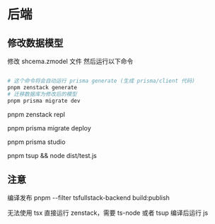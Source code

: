 # 后端

## 修改数据模型
修改 shcema.zmodel 文件
然后运行以下命令
```bash

# 这个命令将会自动运行 prisma generate (生成 prisma/client 代码)
pnpm zenstack generate
# 迁移数据库为修改后的模型
pnpm prisma migrate dev

```
pnpm zenstack repl
<!-- 将应用部署到集成环境 -->
pnpm prisma migrate deploy

pnpm prisma studio
<!-- 不知道为什么我现在无法打开这个 -->

pnpm tsup && node dist/test.js

## 注意

编译发布
pnpm --filter tsfullstack-backend build:publish

无法使用 tsx 直接运行 zenstack，需要 ts-node 或者 tsup 编译后运行 js